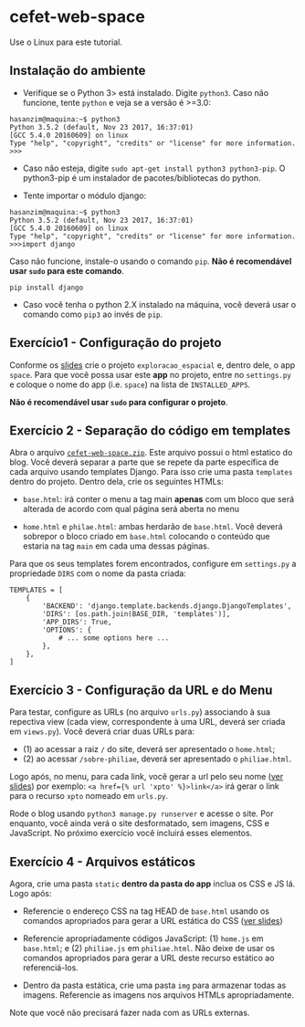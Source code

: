 # cefet-web-space
Use o Linux para este tutorial.

## Instalação do ambiente



- Verifique se o Python 3> está instalado. Digite `python3`. Caso não funcione, tente `python` e veja se a versão é >=3.0:
```shell
hasanzim@maquina:~$ python3
Python 3.5.2 (default, Nov 23 2017, 16:37:01)
[GCC 5.4.0 20160609] on linux
Type "help", "copyright", "credits" or "license" for more information.
>>>
```

- Caso não esteja, digite `sudo apt-get install python3 python3-pip`. O python3-pip é um instalador de pacotes/bibliotecas do python.

- Tente importar o módulo django:
```shell
hasanzim@maquina:~$ python3
Python 3.5.2 (default, Nov 23 2017, 16:37:01)
[GCC 5.4.0 20160609] on linux
Type "help", "copyright", "credits" or "license" for more information.
>>>import django
```


Caso não funcione, instale-o usando o comando  `pip`. **Não é recomendável usar `sudo` para este comando**.
```
pip install django
```
- Caso você tenha o python 2.X instalado na máquina, você deverá usar o comando como `pip3` ao invés de `pip`.

## Exercício1 - Configuração do projeto

Conforme os [slides](https://daniel-hasan.github.io/cefet-web-grad/classes/python3/#django) crie o projeto `exploracao_espacial` e, dentro dele, o app `space`. Para que você possa usar este **app** no projeto, entre no `settings.py` e coloque o nome do app (i.e. `space`) na lista de `INSTALLED_APPS`.

**Não é recomendável usar `sudo` para configurar o projeto**.
## Exercício 2 - Separação do código em templates

Abra o arquivo [`cefet-web-space.zip`](../cefet-web-space.zip). Este arquivo possui o html estatico do blog. Você deverá separar a parte que se repete da parte específica de cada arquivo usando templates Django. Para isso
crie uma pasta `templates` dentro do projeto. Dentro dela, crie os seguintes HTMLs:

  - `base.html`: irá conter o menu a tag main **apenas** com um bloco que será alterada de acordo com qual página será aberta no menu

  - `home.html` e `philae.html`: ambas herdarão de `base.html`. Você deverá sobrepor o bloco criado em `base.html` colocando o conteúdo que estaria na tag `main` em cada uma dessas páginas.

Para que os seus templates forem encontrados, configure em `settings.py` a propriedade `DIRS` com o nome da pasta criada:
```
TEMPLATES = [
    {
        'BACKEND': 'django.template.backends.django.DjangoTemplates',
        'DIRS': [os.path.join(BASE_DIR, 'templates')],
        'APP_DIRS': True,
        'OPTIONS': {
            # ... some options here ...
        },
    },
]
```

## Exercício 3 - Configuração da URL e do Menu

Para testar, configure as URLs (no arquivo `urls.py`) associando à sua repectiva view (cada view, correspondente à uma URL, deverá ser criada em `views.py`). Você deverá criar duas URLs para:

- (1) ao acessar a raiz `/` do site, deverá ser apresentado o `home.html`;
- (2) ao acessar `/sobre-philiae`, deverá ser apresentado o `philiae.html`.

Logo após, no menu, para cada link, você gerar a url pelo seu nome ([ver slides](https://daniel-hasan.github.io/cefet-web/classes/python4/#urls)) por exemplo: `<a href={% url 'xpto' %}>link</a>` irá gerar o link para o recurso `xpto` nomeado em `urls.py`.


Rode o blog usando `python3 manage.py runserver` e acesse o site.
Por enquanto, você ainda verá o site desformatado, sem imagens, CSS e JavaScript. No próximo exercício você incluirá esses elementos.


## Exercício 4 - Arquivos estáticos

Agora, crie uma pasta `static` **dentro da pasta do app** inclua os CSS e JS lá.  Logo após:

- Referencie o endereço CSS na tag HEAD de `base.html` usando  os comandos apropriados para gerar a URL estática do CSS ([ver slides](https://daniel-hasan.github.io/cefet-web/classes/python4/#static))

- Referencie apropriadamente códigos JavaScript: (1) `home.js` em  `base.html`; e (2) `philiae.js` em `philiae.html`. Não deixe de usar os comandos apropriados para gerar a URL deste recurso estático ao referenciá-los.

- Dentro da pasta estática, crie uma pasta `img` para armazenar todas as imagens. Referencie as imagens nos arquivos HTMLs apropriadamente.

Note que você não precisará fazer nada com as URLs externas.

